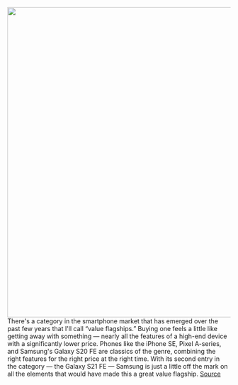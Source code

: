 <img src='https://cdn.vox-cdn.com/thumbor/-egw7LVR52FW6bptIfJBcldMeDg=/0x0:2040x1360/1200x675/filters:focal(857x517:1183x843)/cdn.vox-cdn.com/uploads/chorus_image/image/70382650/ajohnson_220102_4951_0006.0.jpg' width='700px' /><br/>
There's a category in the smartphone market that has emerged over the past few years that I'll call “value flagships.” Buying one feels a little like getting away with something — nearly all the features of a high-end device with a significantly lower price. Phones like the iPhone SE, Pixel A-series, and Samsung's Galaxy S20 FE are classics of the genre, combining the right features for the right price at the right time. With its second entry in the category — the Galaxy S21 FE — Samsung is just a little off the mark on all the elements that would have made this a great value flagship.
<a href='https://www.theverge.com/22880297/samsung-galaxy-s21-fe-review-screen-battery-specs-price'> Source <a/>